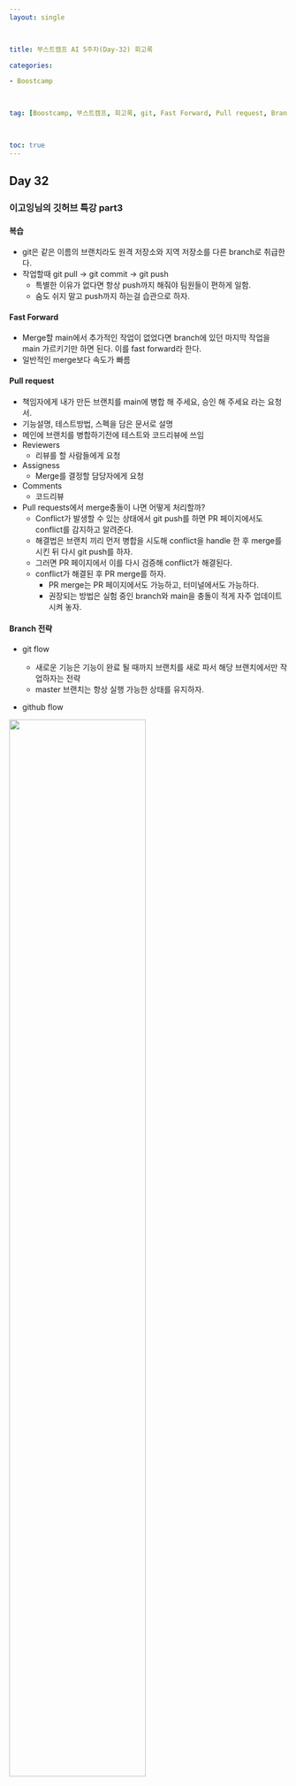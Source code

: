 ```yaml
---
layout: single

  

title: 부스트캠프 AI 5주차(Day-32) 회고록

categories:

- Boostcamp

  

tag: [Boostcamp, 부스트캠프, 회고록, git, Fast Forward, Pull request, Branch 전략, gitflow, githubflow, Cherry pick, Branch hell, rebase, revert]

  

toc: true
---
```


## Day 32

### 이고잉님의 깃허브 특강 part3
#### 복습
+ git은 같은 이름의 브랜치라도 원격 저장소와 지역 저장소를 다른 branch로 취급한다.
+ 작업할때 git pull -> git commit -> git push
  + 특별한 이유가 없다면 항상 push까지 해줘야 팀원들이 편하게 일함.
  + 숨도 쉬지 말고 push까지 하는걸 습관으로 하자.


#### Fast Forward
+ Merge할 main에서 추가적인 작업이 없었다면 branch에 있던 마지막 작업을 main 가르키기만 하면 된다. 이를 fast forward라 한다.
+ 일반적인 merge보다 속도가 빠름
  
#### Pull request
+ 책임자에게 내가 만든 브랜치를 main에 병합 해 주세요, 승인 해 주세요 라는 요청서.
+ 기능설명, 테스트방법, 스펙을 담은 문서로 설명
+ 메인에 브랜치를 병합하기전에 테스트와 코드리뷰에 쓰임
+ Reviewers
  + 리뷰를 할 사람들에게 요청
+ Assigness
  + Merge를 결정할 담당자에게 요청
+ Comments
  + 코드리뷰
+ Pull requests에서 merge충돌이 나면 어떻게 처리할까?
  + Conflict가 발생할 수 있는 상태에서 git push를 하면 PR 페이지에서도 conflict를 감지하고 알려준다.
  + 해결법은 브랜치 끼리 먼저 병합을 시도해 conflict을 handle 한 후 merge를 시킨 뒤 다시 git push를 하자.
  + 그러면 PR 페이지에서 이를 다시 검증해 conflict가 해결된다.
  + conflict가 해결된 후 PR merge를 하자.
    + PR merge는 PR 페이지에서도 가능하고, 터미널에서도 가능하다.
    + 권장되는 방법은 실험 중인 branch와 main을 충돌이 적게 자주 업데이트 시켜 놓자.
  
#### Branch 전략
+ git flow
  + 새로운 기능은 기능이 완료 될 때까지 브랜치를 새로 파서 해당 브랜치에서만 작업하자는 전략
  + master 브랜치는 항상 실행 가능한 상태를 유지하자.

+ github flow
  
<img width="70%" src="https://user-images.githubusercontent.com/94548914/196868475-4d3b5b4f-312d-40c7-ac10-e7cff2b73b38.png">

  + master
    + 제품으로 출시될 수 있는 브랜치
  + develop
    + 다음 출시 버전을 개발하는 브랜치
  + featrue braches
    + 기능을 개발하는 브랜치
  + release braches
    + 출시를 위해 필요한 작업만하고 다른 일은 안함.
    + 출시를 위한 braches에서 출시 버전외의 다른 기능을 개발하면 출시할 때 해당 버전 외의 다른 기능 부분이 작업 중이면 출시를 못하게됨.
  + hotfixes
    + 출시 버전에서 발생한 버그를 수정 하는 브랜치
  + tag
    + 커밋에 이름을 붙인다.
    + Brache와 HEAD는 매우 동적이라 정적인 reference가 필요.
    + 3대 reference중 하나

#### Cherry pick
+ 3 way merge를 활용한 획기적인 방법
  
<img width="90%" alt="image" src="https://user-images.githubusercontent.com/94548914/197166035-21604574-f51e-4209-8a61-9d97e4ddac3d.png">

#### Branch hell → rebase로 해결하자
+ merge: 진실이지만 복잡하다.

<img width="90%" alt="merge" src="https://user-images.githubusercontent.com/94548914/197172149-e2f19de1-e4ee-4021-92e9-87a443d3e114.png">



+ rebase: 단순하지만 엄밀히 말하면 거짓말이다.
  + Cherry pick을 통해 브랜치를 flatten 시킨 후 base가 하나였던거 처럼 된다.

<img width="90%" alt="step2" src="https://user-images.githubusercontent.com/94548914/197170947-86bed9c0-25ab-4f45-a3b0-b0c83d405396.png">

<img width="90%" alt="step1" src="https://user-images.githubusercontent.com/94548914/197170957-bbf4e05d-e803-48fa-8553-7d3230d4e9a4.png">

<img width="90%" alt="step3" src="https://user-images.githubusercontent.com/94548914/197171365-f7f732f6-1008-4737-be2b-7cff22a32042.png">



#### Revert
+ 깃의 특성상 과거에 잘못된 커밋을 직접 수정할 수 없음.
  + 잘못된 부분을 수정한 후 새로 커밋을 한다는 개념으로 수정한다.
+ 이미 배포한 걸 취소
+ 3 way merge

<img width="90%" alt="revert" src="https://user-images.githubusercontent.com/94548914/197174368-806c07b5-e51e-4cc9-8f48-d6a377ed24b5.png">
